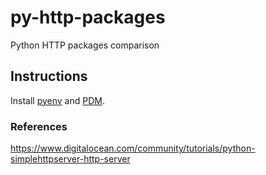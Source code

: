 # py-http-packages
Python HTTP packages comparison

## Instructions

Install [pyenv](https://github.com/pyenv/pyenv) and [PDM](https://pdm.fming.dev/latest/).

### References

https://www.digitalocean.com/community/tutorials/python-simplehttpserver-http-server